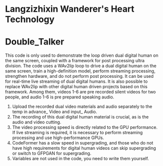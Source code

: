 # Langzizhixin Wanderer's Heart Technology 
# Double_Talker
This code is only used to demonstrate the loop driven dual digital human on the same screen, coupled with a framework for post processing ultra division. The code uses a WAv2lip loop to drive a dual digital human on the same screen, train a high-definition model, perform streaming processing, strengthen hardware, and do not perform post processing. It can be used for real-time live streaming of dual digital humans. It is also possible to replace WAv2lip with other digital human driven projects based on this framework. Among them, videos 1-6 are pre recorded silent videos for two people, and audio 1-6 is pre prepared speaking audio.
1. Upload the recorded dual video materials and audio separately to the temp in advance_ Video and input_ Audio.
2. The recording of this dual digital human material is crucial, as is the audio and video cutting.
3. The video processing speed is directly related to the GPU performance. If live streaming is required, it is necessary to perform streaming processing and use high-performance GPUs.
4. CodeFormer has a slow speed in supergrading, and those who do not have high requirements for digital human videos can skip supergrading or switch to GFPGAN for supergrading.
5. Variables are not used in the code, you need to write them yourself.
